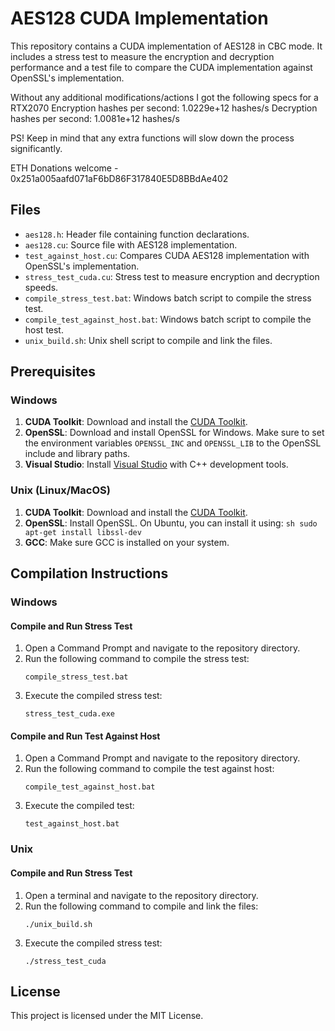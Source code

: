 # AES128 CUDA Implementation

This repository contains a CUDA implementation of AES128 in CBC mode. It includes a stress test to measure the encryption and decryption performance and a test file to compare the CUDA implementation against OpenSSL's implementation.

Without any additional modifications/actions I got the following specs for a RTX2070
Encryption hashes per second: 1.0229e+12 hashes/s
Decryption hashes per second: 1.0081e+12 hashes/s

PS! Keep in mind that any extra functions will slow down the process significantly.

ETH Donations welcome - 0x251a005aafd071aF6bD86F317840E5D8BBdAe402

## Files

- `aes128.h`: Header file containing function declarations.
- `aes128.cu`: Source file with AES128 implementation.
- `test_against_host.cu`: Compares CUDA AES128 implementation with OpenSSL's implementation.
- `stress_test_cuda.cu`: Stress test to measure encryption and decryption speeds.
- `compile_stress_test.bat`: Windows batch script to compile the stress test.
- `compile_test_against_host.bat`: Windows batch script to compile the host test.
- `unix_build.sh`: Unix shell script to compile and link the files.

## Prerequisites

### Windows

1. **CUDA Toolkit**: Download and install the [CUDA Toolkit](https://developer.nvidia.com/cuda-toolkit).
2. **OpenSSL**: Download and install OpenSSL for Windows. Make sure to set the environment variables `OPENSSL_INC` and `OPENSSL_LIB` to the OpenSSL include and library paths.
3. **Visual Studio**: Install [Visual Studio](https://visualstudio.microsoft.com/) with C++ development tools.

### Unix (Linux/MacOS)

1. **CUDA Toolkit**: Download and install the [CUDA Toolkit](https://developer.nvidia.com/cuda-toolkit).
2. **OpenSSL**: Install OpenSSL. On Ubuntu, you can install it using:
		```sh
   sudo apt-get install libssl-dev```
3. **GCC**: Make sure GCC is installed on your system.

## Compilation Instructions

### Windows

#### Compile and Run Stress Test

1. Open a Command Prompt and navigate to the repository directory.
2. Run the following command to compile the stress test:
    ```
    compile_stress_test.bat
    ```
3. Execute the compiled stress test:
    ```
    stress_test_cuda.exe
    ```

#### Compile and Run Test Against Host

1. Open a Command Prompt and navigate to the repository directory.
2. Run the following command to compile the test against host:
    ```
    compile_test_against_host.bat
    ```
3. Execute the compiled test:
    ```
    test_against_host.bat
    ```

### Unix

#### Compile and Run Stress Test

1. Open a terminal and navigate to the repository directory.
2. Run the following command to compile and link the files:
    ```
    ./unix_build.sh
    ```
3. Execute the compiled stress test:
    ```
    ./stress_test_cuda
    ```

## License

This project is licensed under the MIT License.
